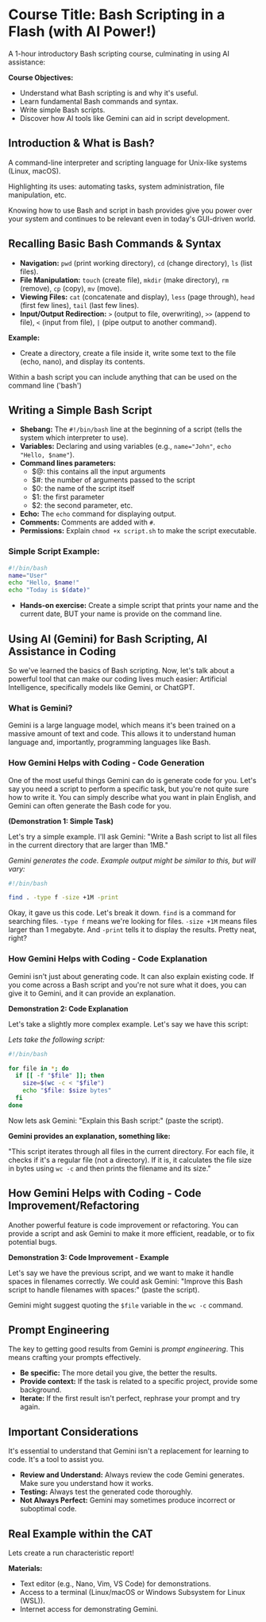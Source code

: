 # Course Title: Bash Scripting in a Flash (with AI Power!)

A 1-hour introductory Bash scripting course, culminating in using AI assistance:

**Course Objectives:**

*   Understand what Bash scripting is and why it's useful.
*   Learn fundamental Bash commands and syntax.
*   Write simple Bash scripts.
*   Discover how AI tools like Gemini can aid in script development.

## Introduction & What is Bash? 

A command-line interpreter and scripting language for Unix-like systems (Linux, macOS).

Highlighting its uses: automating tasks, system administration, file manipulation, etc.

Knowing how to use Bash and script in bash provides give you power over your system and continues to be relevant even in today's GUI-driven world.

## Recalling Basic Bash Commands & Syntax

*   **Navigation:**
    `pwd` (print working directory), `cd` (change directory), `ls` (list files).
*   **File Manipulation:**
    `touch` (create file), `mkdir` (make directory), `rm` (remove), `cp` (copy), `mv` (move).
*   **Viewing Files:**
    `cat` (concatenate and display), `less` (page through), `head` (first few lines), `tail` (last few lines).
*   **Input/Output Redirection:**
    `>` (output to file, overwriting), `>>` (append to file), `<` (input from file), `|` (pipe output to another command).

**Example:**
*   Create a directory, create a file inside it, write some text to the file (echo, nano), and display its contents.

Within a bash script you can include anything that can be used on the command line ('bash')

## Writing a Simple Bash Script

*   **Shebang:**
    The `#!/bin/bash` line at the beginning of a script (tells the system which interpreter to use).
*   **Variables:**
    Declaring and using variables (e.g., `name="John"`, `echo "Hello, $name"`).
*   **Command lines parameters:**
    *   $@: this contains all the input arguments
    *   $#: the number of arguments passed to the script
    *   $0: the name of the script itself
    *   $1: the first parameter
    *   $2: the second parameter, etc.
*   **Echo:**
    The `echo` command for displaying output.
*   **Comments:**
    Comments are added with `#`.
*   **Permissions:**
    Explain `chmod +x script.sh` to make the script executable.

### **Simple Script Example:**

```bash
#!/bin/bash
name="User"
echo "Hello, $name!"
echo "Today is $(date)"
```

*   **Hands-on exercise:** Create a simple script that prints your name and the current date, BUT your name is provide on the command line.

## Using AI (Gemini) for Bash Scripting, AI Assistance in Coding

So we've learned the basics of Bash scripting. Now, let's talk about a powerful tool that can make our coding lives much easier: Artificial Intelligence, specifically models like Gemini, or ChatGPT.

### What is Gemini?

Gemini is a large language model, which means it's been trained on a massive amount of text and code. This allows it to understand human language and, importantly, programming languages like Bash.

### How Gemini Helps with Coding - Code Generation

One of the most useful things Gemini can do is generate code for you. Let's say you need a script to perform a specific task, but you're not quite sure how to write it. You can simply describe what you want in plain English, and Gemini can often generate the Bash code for you.

**(Demonstration 1: Simple Task)**

Let's try a simple example. I'll ask Gemini: "Write a Bash script to list all files in the current directory that are larger than 1MB."

_Gemini generates the code. Example output might be similar to this, but will vary:_

```bash
#!/bin/bash

find . -type f -size +1M -print
```

Okay, it gave us this code. Let's break it down. `find` is a command for searching files. `-type f` means we're looking for files. `-size +1M` means files larger than 1 megabyte. And `-print` tells it to display the results. Pretty neat, right?

### How Gemini Helps with Coding - Code Explanation

Gemini isn't just about generating code. It can also explain existing code. If you come across a Bash script and you're not sure what it does, you can give it to Gemini, and it can provide an explanation.

**Demonstration 2: Code Explanation**

Let's take a slightly more complex example. Let's say we have this script:

_Lets take the following script:_

```bash
#!/bin/bash

for file in *; do
  if [[ -f "$file" ]]; then
    size=$(wc -c < "$file")
    echo "$file: $size bytes"
  fi
done
```

Now lets ask Gemini: "Explain this Bash script:" (paste the script).

**Gemini provides an explanation, something like:**

"This script iterates through all files in the current directory. For each file, it checks if it's a regular file (not a directory). If it is, it calculates the file size in bytes using `wc -c` and then prints the filename and its size."

## How Gemini Helps with Coding - Code Improvement/Refactoring

Another powerful feature is code improvement or refactoring. You can provide a script and ask Gemini to make it more efficient, readable, or to fix potential bugs.

**Demonstration 3: Code Improvement - Example**

Let's say we have the previous script, and we want to make it handle spaces in filenames correctly. We could ask Gemini: "Improve this Bash script to handle filenames with spaces:" (paste the script). 

Gemini might suggest quoting the `$file` variable in the `wc -c` command.

## Prompt Engineering

The key to getting good results from Gemini is *prompt engineering*. This means crafting your prompts effectively.

*   **Be specific:** The more detail you give, the better the results.
*   **Provide context:** If the task is related to a specific project, provide some background.
*   **Iterate:** If the first result isn't perfect, rephrase your prompt and try again.

## Important Considerations

It's essential to understand that Gemini isn't a replacement for learning to code. It's a tool to assist you.

*   **Review and Understand:** Always review the code Gemini generates. Make sure you understand how it works.
*   **Testing:** Always test the generated code thoroughly.
*   **Not Always Perfect:** Gemini may sometimes produce incorrect or suboptimal code.

## Real Example within the CAT

Lets create a run characteristic report!

**Materials:**

*   Text editor (e.g., Nano, Vim, VS Code) for demonstrations.
*   Access to a terminal (Linux/macOS or Windows Subsystem for Linux (WSL)).
*   Internet access for demonstrating Gemini.
